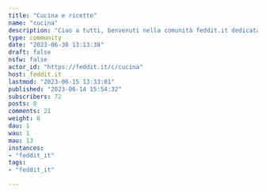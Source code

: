 ```yaml
---
title: "Cucina e ricette" 
name: "cucina"
description: "Ciao a tutti, benvenuti nella comunità feddit.it dedicata alla cucina!Qui potete condividere **ricette**, chiedere consigli riguardo a piatti e ingredienti che intendete usare. Ovviamente le foto del cibo sono benvenute (se con ricetta al seguito sono anche meglio).Vi invitiamo innanzitutto a dare un’occhiata al post “Guida all’utilizzo di Feddit” che trovate a questo link:https://feddit.it/post/6"
type: community
date: "2023-06-30 13:13:38"
draft: false
nsfw: false
actor_id: "https://feddit.it/c/cucina"
host: feddit.it
lastmod: "2023-06-15 13:33:01"
published: "2023-06-14 15:54:32"
subscribers: 72
posts: 8
comments: 21
weight: 8
dau: 1
wau: 1
mau: 13
instances:
- "feddit_it"
tags: 
- "feddit_it"

---
```

